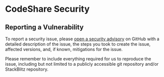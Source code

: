 # CodeShare Security

## Reporting a Vulnerability

To report a security issue, please [open a security advisory](https://github.com/yourusername/codeshare/security/advisories/new) on GitHub with a detailed description of the issue, the steps you took to create the issue, affected versions, and, if known, mitigations for the issue.

Please remember to include everything required for us to reproduce the issue, including but not limited to a publicly accessible git repository and/or StackBlitz repository.
